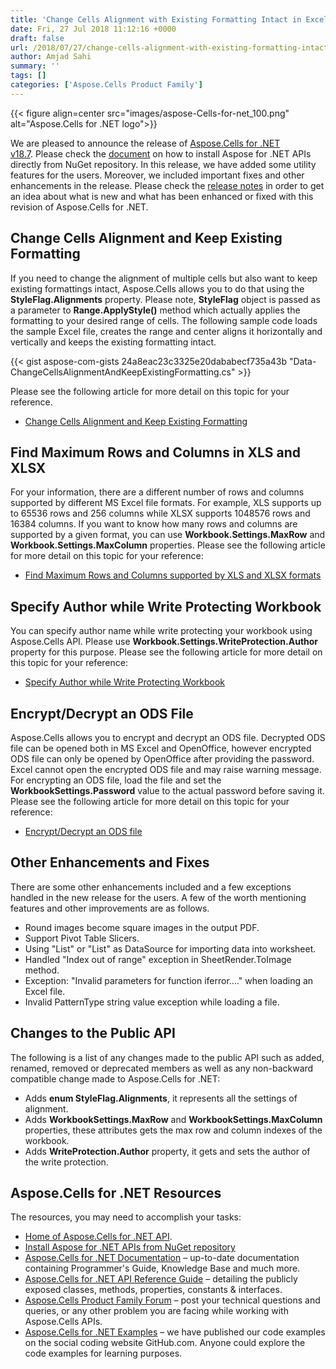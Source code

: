 ```yaml
---
title: 'Change Cells Alignment with Existing Formatting Intact in Excel using C# .NET'
date: Fri, 27 Jul 2018 11:12:16 +0000
draft: false
url: /2018/07/27/change-cells-alignment-with-existing-formatting-intact-and-encrypt-or-decrypt-ods-files-using-aspose.cells-for-.net-18.7/
author: Amjad Sahi
summary: ''
tags: []
categories: ['Aspose.Cells Product Family']
---
```




{{< figure align=center src="images/aspose-Cells-for-net_100.png" alt="Aspose.Cells for .NET logo">}}


We are pleased to announce the release of [Aspose.Cells for .NET v18.7][1]. Please check the [document][2] on how to install Aspose for .NET APIs directly from NuGet repository. In this release, we have added some utility features for the users. Moreover, we included important fixes and other enhancements in the release. Please check the [release notes][3] in order to get an idea about what is new and what has been enhanced or fixed with this revision of Aspose.Cells for .NET.

## Change Cells Alignment and Keep Existing Formatting

If you need to change the alignment of multiple cells but also want to keep existing formattings intact, Aspose.Cells allows you to do that using the **StyleFlag.Alignments** property. Please note, **StyleFlag** object is passed as a parameter to **Range.ApplyStyle()** method which actually applies the formatting to your desired range of cells. The following sample code loads the sample Excel file, creates the range and center aligns it horizontally and vertically and keeps the existing formatting intact.

{{< gist aspose-com-gists 24a8eac23c3325e20dababecf735a43b "Data-ChangeCellsAlignmentAndKeepExistingFormatting.cs" >}}

Please see the following article for more detail on this topic for your reference.

*   [Change Cells Alignment and Keep Existing Formatting][4]

## Find Maximum Rows and Columns in XLS and XLSX

For your information, there are a different number of rows and columns supported by different MS Excel file formats. For example, XLS supports up to 65536 rows and 256 columns while XLSX supports 1048576 rows and 16384 columns. If you want to know how many rows and columns are supported by a given format, you can use **Workbook.Settings.MaxRow** and **Workbook.Settings.MaxColumn** properties. Please see the following article for more detail on this topic for your reference:

*   [Find Maximum Rows and Columns supported by XLS and XLSX formats][5]

## Specify Author while Write Protecting Workbook

You can specify author name while write protecting your workbook using Aspose.Cells API. Please use **Workbook.Settings.WriteProtection.Author** property for this purpose. Please see the following article for more detail on this topic for your reference:

*   [Specify Author while Write Protecting Workbook][6]

## Encrypt/Decrypt an ODS File

Aspose.Cells allows you to encrypt and decrypt an ODS file. Decrypted ODS file can be opened both in MS Excel and OpenOffice, however encrypted ODS file can only be opened by OpenOffice after providing the password. Excel cannot open the encrypted ODS file and may raise warning message. For encrypting an ODS file, load the file and set the **WorkbookSettings.Password** value to the actual password before saving it. Please see the following article for more detail on this topic for your reference:

*   [Encrypt/Decrypt an ODS file][7]

## Other Enhancements and Fixes

There are some other enhancements included and a few exceptions handled in the new release for the users. A few of the worth mentioning features and other improvements are as follows.

*   Round images become square images in the output PDF.
*   Support Pivot Table Slicers.
*   Using "List<dynamic>" or "List<ExpandoObject>" as DataSource for importing data into worksheet.
*   Handled "Index out of range" exception in SheetRender.ToImage method.
*   Exception: "Invalid parameters for function iferror...." when loading an Excel file.
*   Invalid PatternType string value exception while loading a file.

## Changes to the Public API

The following is a list of any changes made to the public API such as added, renamed, removed or deprecated members as well as any non-backward compatible change made to Aspose.Cells for .NET:

*   Adds **enum StyleFlag.Alignments**, it represents all the settings of alignment.
*   Adds **WorkbookSettings.MaxRow** and **WorkbookSettings.MaxColumn** properties, these attributes gets the max row and column indexes of the workbook.
*   Adds **WriteProtection.Author** property, it gets and sets the author of the write protection.

## Aspose.Cells for .NET Resources

The resources, you may need to accomplish your tasks:

*   [Home of Aspose.Cells for .NET API][8].
*   [Install Aspose for .NET APIs from NuGet repository][9]
*   [Aspose.Cells for .NET Documentation][10] – up-to-date documentation containing Programmer's Guide, Knowledge Base and much more.
*   [Aspose.Cells for .NET API Reference Guide][11] – detailing the publicly exposed classes, methods, properties, constants & interfaces.
*   [Aspose.Cells Product Family Forum][12] – post your technical questions and queries, or any other problem you are facing while working with Aspose.Cells APIs.
*   [Aspose.Cells for .NET Examples][13] – we have published our code examples on the social coding website GitHub.com. Anyone could explore the code examples for learning purposes.




[1]: https://www.nuget.org/packages/Aspose.Cells/18.7.0
[2]: https://docs.aspose.com/display/cellsnet/Installation#Installation-InstallAspose.Cellsfor.NETthroughNuGet
[3]: https://docs.aspose.com/display/cellsnet/Aspose.Cells+for+.NET+18.7+Release+Notes
[4]: https://docs.aspose.com/display/cellsnet/Change+Cells+Alignment+and+Keep+Existing+Formatting
[5]: https://docs.aspose.com/display/cellsnet/Find+Maximum+Rows+and+Columns+supported+by+XLS+and+XLSX+formats
[6]: https://docs.aspose.com/display/cellsnet/Specify+Author+while+Write+Protecting+Workbook
[7]: https://docs.aspose.com/display/cellsnet/Encrypting+Excel+Files#EncryptingExcelFiles-Encryption/DecryptionofODSfilewithAspose.Cells
[8]: https://products.aspose.com/cells/net
[9]: https://www.nuget.org/packages/Aspose.Cells
[10]: https://docs.aspose.com/display/cellsnet/home
[11]: https://apireference.aspose.com/
[12]: https://forum.aspose.com/c/cells
[13]: https://github.com/aspose-cells/Aspose.Cells-for-.NET




